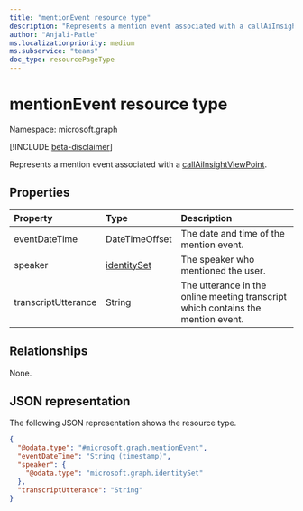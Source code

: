```yaml
---
title: "mentionEvent resource type"
description: "Represents a mention event associated with a callAiInsightViewPoint."
author: "Anjali-Patle"
ms.localizationpriority: medium
ms.subservice: "teams"
doc_type: resourcePageType
---
```


# mentionEvent resource type

Namespace: microsoft.graph

[!INCLUDE [beta-disclaimer](../../includes/beta-disclaimer.md)]

Represents a mention event associated with a [callAiInsightViewPoint](callaiinsightviewpoint.md).


## Properties
|Property|Type|Description|
|:---|:---|:---|
|eventDateTime|DateTimeOffset|The date and time of the mention event.|
|speaker|[identitySet](identityset.md)|The speaker who mentioned the user.|
|transcriptUtterance|String|The utterance in the online meeting transcript which contains the mention event.|

## Relationships
None.

## JSON representation
The following JSON representation shows the resource type.
<!-- {
  "blockType": "resource",
  "@odata.type": "microsoft.graph.mentionEvent"
}
-->
``` json
{
  "@odata.type": "#microsoft.graph.mentionEvent",
  "eventDateTime": "String (timestamp)",
  "speaker": {
    "@odata.type": "microsoft.graph.identitySet"
  },
  "transcriptUtterance": "String"
}
```

